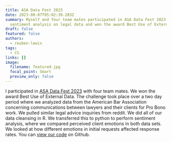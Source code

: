 ```yaml
---
title: ASA Data Fest 2023
date: 2023-08-07T05:02:39.283Z
summary: Myself and four team mates participated in ASA Data Fest 2023. We did
  sentiment analysis on legal data and won the award Best Use of External Data.
draft: false
featured: false
authors:
  - reuben-lewis
tags:
  - CS
links: []
image:
  filename: featured.jpg
  focal_point: Smart
  preview_only: false
---
```

I participated in [ASA Data Fest 2023](https://ww2.amstat.org/education/datafest/) with four team mates. We won the award Best Use of External Data. The challenge took place over a two day period where we analyzed data from the American Bar Association concerning communications between lawyers and their clients for Pro Bono work. We pulled similar legal advice inquiries from reddit. We did all of our data cleansing in R. We transferred this to python to perform sentiment analysis, where we compared perceived client emotions in both data sets. We looked at how different emotions in initial requests affected response rates. You can [view our code](https://github.com/cmccurley22/datafest-2023) on Github.